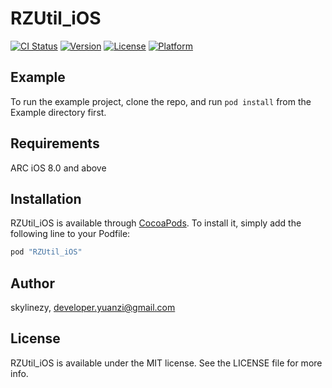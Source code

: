 # RZUtil_iOS

[![CI Status](http://img.shields.io/travis/skylinezy/RZUtil_iOS.svg?style=flat)](https://travis-ci.org/skylinezy/RZUtil_iOS)
[![Version](https://img.shields.io/cocoapods/v/RZUtil_iOS.svg?style=flat)](http://cocoapods.org/pods/RZUtil_iOS)
[![License](https://img.shields.io/cocoapods/l/RZUtil_iOS.svg?style=flat)](http://cocoapods.org/pods/RZUtil_iOS)
[![Platform](https://img.shields.io/cocoapods/p/RZUtil_iOS.svg?style=flat)](http://cocoapods.org/pods/RZUtil_iOS)

## Example

To run the example project, clone the repo, and run `pod install` from the Example directory first.

## Requirements

ARC
iOS 8.0 and above

## Installation

RZUtil_iOS is available through [CocoaPods](http://cocoapods.org). To install
it, simply add the following line to your Podfile:

```ruby
pod "RZUtil_iOS"
```

## Author

skylinezy, developer.yuanzi@gmail.com

## License

RZUtil_iOS is available under the MIT license. See the LICENSE file for more info.
